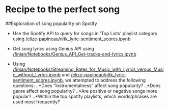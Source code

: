 # Recipe to the perfect song
##Exploration of song popularity on Spotify

* Use the Spotify API to query for songs in 'Top Lists' playlist category using [/elize-papineau/nltk_lyric-sentiment_scores.ipynb](https://github.com/finianoneill/music-analysis/blob/master/elize-papineau/nltk_lyric-sentiment_scores.ipynb)
* Get song lyrics using Genius API using [/finian/Notebooks/Genius_API_Get-tracks-and-lyrics.ipynb](https://github.com/finianoneill/music-analysis/blob/master/finian/Notebooks/Genius_API_Get-tracks-and-lyrics.ipynb)

* Using [/finian/Notebooks/Streaming_Rates_for_Music_with_Lyrics_versus_Music_without_Lyrics.ipynb](https://github.com/finianoneill/music-analysis/blob/master/finian/Notebooks/Streaming_Rates_for_Music_with_Lyrics_versus_Music_without_Lyrics.ipynb) and [/elize-papineau/nltk_lyric-sentiment_scores.ipynb](https://github.com/finianoneill/music-analysis/blob/master/elize-papineau/nltk_lyric-sentiment_scores.ipynb), we attempted to address the following questions:
..*Does “instrumentalness” affect song popularity?
..*Does genre affect song popularity?
..*Are positive or negative songs more popular?
..*Within the top spotify playlists, which words/phrases are used most frequently?
